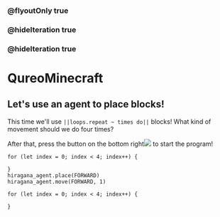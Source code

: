### @flyoutOnly true
### @hideIteration true
### @hideIteration true
# QureoMinecraft

## Let's use an agent to place blocks!

This time we'll use ``||loops.repeat ~ times do||`` blocks! What kind of movement should we do four times?

After that, press the button on the bottom right![](https://raw.githubusercontent.com/camp-minecraft/TechkidsCampTutorial/master/images/playbutton.png) to start the program!

```ghost
for (let index = 0; index < 4; index++) {
    
}
hiragana_agent.place(FORWARD)
hiragana_agent.move(FORWARD, 1)
```

```template
for (let index = 0; index < 4; index++) {

}
```